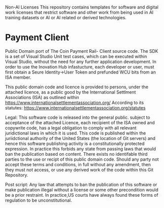 Non-AI Licenses
This repository contains templates for software and digital work licenses that restrict software and other work from being used in AI training datasets or AI or AI related or derived technologies.

# Payment Client
Public Domain port of The Coin Payment Rail- Client source code.
The SDK is a set of Visual Studio Unit test cases, which can be executed within Visual Studio, without the need for any further application development. 
In order to use the Inovation Hub infastucture, each developer or user, must first obtain a Seure Identity->User Token and prefunded WCU bits from an ISA member.

This public domain code and licence is provided to persons, under the attached licence, as a public good by the International Settlment Associations (ISA) as outlined  within
https://www.internationalsettlementassociation.org/ 
According to its statutes:
https://www.internationalsettlementassociation.org/statutes

Legal: This software code is released into the general public. subject to acceptance of the attached Licence, each recipient of the ISA owned and copywrite code, has a legal obligation to comply with all relevant juridictional laws in which it is used. This code is published within the juriidctional authority of the United States (the location of Git servers) and hence this software publishing activity is a constitutionally protected expression. In practice this forbids any state from passing laws that would ban the publication based on content. There exists no identifable third parties to the use or recipt of this public domain code.
Should any party not accept these terms and conditions, in full without any amendment, then they must not access, or use any derived work of the code within this Git Repository.

Post script: Any law that attempts to ban the publication of this software or make publication illegal without a license or some other precondition would be a prior restraint. In practice,US courts have always found these forms of regulation to be unconstitutional.
